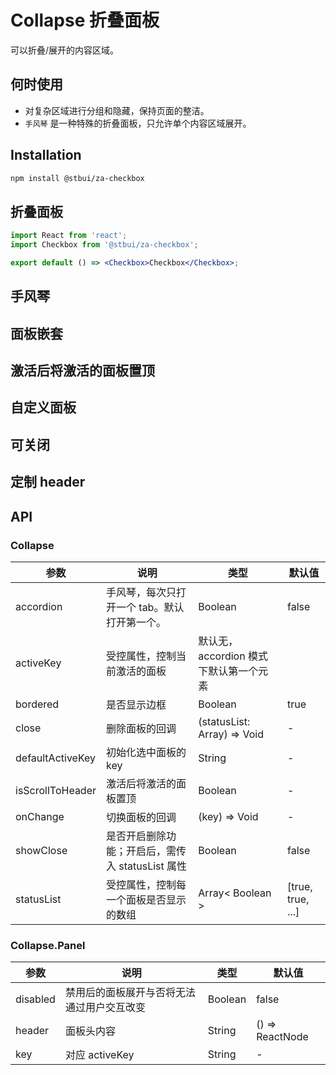 # Collapse 折叠面板

可以折叠/展开的内容区域。

## 何时使用

-   对复杂区域进行分组和隐藏，保持页面的整洁。
-   `手风琴` 是一种特殊的折叠面板，只允许单个内容区域展开。

## Installation

```sh
npm install @stbui/za-checkbox
```

## 折叠面板

```jsx
import React from 'react';
import Checkbox from '@stbui/za-checkbox';

export default () => <Checkbox>Checkbox</Checkbox>;
```

## 手风琴

## 面板嵌套

## 激活后将激活的面板置顶

## 自定义面板

## 可关闭

## 定制 header

## API

### Collapse

| 参数             | 说明                                             | 类型                                   | 默认值            |
| ---------------- | ------------------------------------------------ | -------------------------------------- | ----------------- |
| accordion        | 手风琴，每次只打开一个 tab。默认打开第一个。     | Boolean                                | false             |
| activeKey        | 受控属性，控制当前激活的面板                     | 默认无，accordion 模式下默认第一个元素 |
| bordered         | 是否显示边框                                     | Boolean                                | true              |
| close            | 删除面板的回调                                   | (statusList: Array) => Void            | -                 |
| defaultActiveKey | 初始化选中面板的 key                             | String                                 | -                 |
| isScrollToHeader | 激活后将激活的面板置顶                           | Boolean                                | -                 |
| onChange         | 切换面板的回调                                   | (key) => Void                          | -                 |
| showClose        | 是否开启删除功能；开启后，需传入 statusList 属性 | Boolean                                | false             |
| statusList       | 受控属性，控制每一个面板是否显示的数组           | Array< Boolean >                       | [true, true, ...] |

### Collapse.Panel

| 参数     | 说明                                       | 类型    | 默认值          |
| -------- | ------------------------------------------ | ------- | --------------- |
| disabled | 禁用后的面板展开与否将无法通过用户交互改变 | Boolean | false           |
| header   | 面板头内容                                 | String  | () => ReactNode |
| key      | 对应 activeKey                             | String  | -               |
